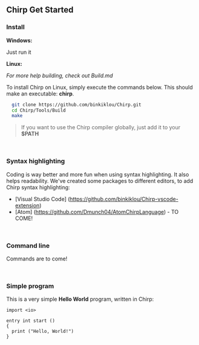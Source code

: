## Chirp Get Started

### Install
**Windows:**

Just run it

**Linux:**

*For more help building, check out Build.md*

To install Chirp on Linux, simply execute the commands below. This should make an executable: **chirp**.
```bash
  git clone https://github.com/binkiklou/Chirp.git
  cd Chirp/Tools/Build
  make
```

> If you want to use the Chirp compiler globally, just add it to your **$PATH**

<br>

### Syntax highlighting
Coding is way better and more fun when using syntax highlighting. It also helps readability. We've created some packages to different editors, to add Chirp syntax highlighting:
- [Visual Studio Code] (https://github.com/binkiklou/Chirp-vscode-extension)
- [Atom] (https://github.com/Dmunch04/AtomChirpLanguage) - TO COME!

<br>

### Command line
Commands are to come!

<br>

### Simple program
This is a very simple **Hello World** program, written in Chirp:
```chirp
import <io>

entry int start ()
{
  print ("Hello, World!")
}
```
